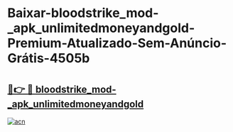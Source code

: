 # Baixar-bloodstrike_mod-_apk_unlimitedmoneyandgold-Premium-Atualizado-Sem-Anúncio-Grátis-4505b

# <h2><a href="https://bd05o8.esa.edu.pl?src=bloodstrike_mod-_apk_unlimitedmoneyandgold&ref=4505b">🔗👉 🔴 bloodstrike_mod-_apk_unlimitedmoneyandgold</a></h2>

[![acn](https://github.com/user-attachments/assets/0f9c940e-d8b0-45ae-aac7-cd30a18b3e1c)](https://bd05o8.esa.edu.pl?src=bloodstrike_mod-_apk_unlimitedmoneyandgold&ref=4505b)

